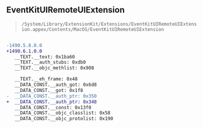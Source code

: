 ## EventKitUIRemoteUIExtension

> `/System/Library/ExtensionKit/Extensions/EventKitUIRemoteUIExtension.appex/Contents/MacOS/EventKitUIRemoteUIExtension`

```diff

-1490.5.8.0.0
+1490.6.1.0.0
   __TEXT.__text: 0x1ba60
   __TEXT.__auth_stubs: 0xdb0
   __TEXT.__objc_methlist: 0x908

   __TEXT.__eh_frame: 0x48
   __DATA_CONST.__auth_got: 0x6d8
   __DATA_CONST.__got: 0x1f8
-  __DATA_CONST.__auth_ptr: 0x350
+  __DATA_CONST.__auth_ptr: 0x348
   __DATA_CONST.__const: 0x13f0
   __DATA_CONST.__objc_classlist: 0x58
   __DATA_CONST.__objc_protolist: 0x190

```
